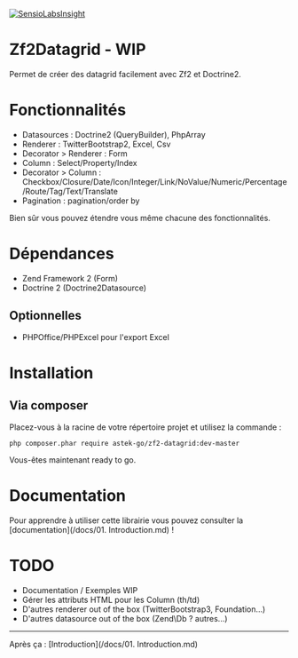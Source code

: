 [![SensioLabsInsight](https://insight.sensiolabs.com/projects/f85e7364-7439-4787-ba54-16cfc536c416/mini.png)](https://insight.sensiolabs.com/projects/f85e7364-7439-4787-ba54-16cfc536c416)

# Zf2Datagrid - WIP

Permet de créer des datagrid facilement avec Zf2 et Doctrine2.

# Fonctionnalités

* Datasources : Doctrine2 (QueryBuilder), PhpArray
* Renderer : TwitterBootstrap2, Excel, Csv
* Decorator > Renderer : Form
* Column : Select/Property/Index
* Decorator > Column : Checkbox/Closure/Date/Icon/Integer/Link/NoValue/Numeric/Percentage/Route/Tag/Text/Translate
* Pagination : pagination/order by

Bien sûr vous pouvez étendre vous même chacune des fonctionnalités.

# Dépendances

* Zend Framework 2 (Form)
* Doctrine 2 (Doctrine2Datasource)

## Optionnelles

* PHPOffice/PHPExcel pour l'export Excel

# Installation

## Via composer

Placez-vous à la racine de votre répertoire projet et utilisez la commande :

```
php composer.phar require astek-go/zf2-datagrid:dev-master
```

Vous-êtes maintenant ready to go.

# Documentation

Pour apprendre à utiliser cette librairie vous pouvez consulter la [documentation](/docs/01. Introduction.md) !

# TODO

* Documentation / Exemples WIP
* Gérer les attributs HTML pour les Column (th/td)
* D'autres renderer out of the box (TwitterBootstrap3, Foundation...)
* D'autres datasource out of the box (Zend\Db ? autres...)

---
Après ça : [Introduction](/docs/01. Introduction.md)
